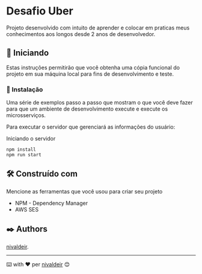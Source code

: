 # Desafio Uber

Projeto desenvolvido com intuito de aprender e colocar em praticas meus conhecimentos aos longos desde 2 anos de desenvolvedor.


## 🚀 Iniciando

Estas instruções permitirão que você obtenha uma cópia funcional do projeto em sua máquina local para fins de desenvolvimento e teste.


### 🔧 Instalação

Uma série de exemplos passo a passo que mostram o que você deve fazer para que um ambiente de desenvolvimento execute e execute os microsserviços.

Para executar o servidor que gerenciará as informações do usuário:

Iniciando o servidor

```
npm install
npm run start
```

## 🛠️ Construído com

Mencione as ferramentas que você usou para criar seu projeto

* NPM - Dependency Manager
* AWS SES
## ✒️ Authors

[nivaldeir](https://github.com/nivaldeir).

---
⌨️ with ❤️ per [nivaldeir](https://github.com/Nivaldeir) 😊
